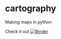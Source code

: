 # cartography
Making maps in python


Check it out [![Binder](https://mybinder.org/badge_logo.svg)](https://mybinder.org/v2/gh/jrussell25/cartography/master?urlpath=%2Fvoila%2Frender%2Fcovid_map.ipynb)

